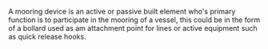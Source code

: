 A mooring device is an active or passive built element who's primary function is to participate in the mooring of a vessel, this could be in the form of a bollard used as am attachment point for lines or active equipment such as quick release hooks.
